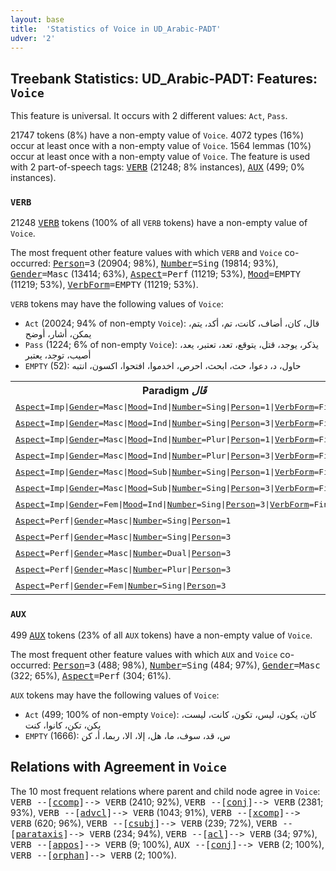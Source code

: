 ```yaml
---
layout: base
title:  'Statistics of Voice in UD_Arabic-PADT'
udver: '2'
---
```


## Treebank Statistics: UD_Arabic-PADT: Features: `Voice`

This feature is universal.
It occurs with 2 different values: `Act`, `Pass`.

21747 tokens (8%) have a non-empty value of `Voice`.
4072 types (16%) occur at least once with a non-empty value of `Voice`.
1564 lemmas (10%) occur at least once with a non-empty value of `Voice`.
The feature is used with 2 part-of-speech tags: <tt><a href="ar_padt-pos-VERB.html">VERB</a></tt> (21248; 8% instances), <tt><a href="ar_padt-pos-AUX.html">AUX</a></tt> (499; 0% instances).

### `VERB`

21248 <tt><a href="ar_padt-pos-VERB.html">VERB</a></tt> tokens (100% of all `VERB` tokens) have a non-empty value of `Voice`.

The most frequent other feature values with which `VERB` and `Voice` co-occurred: <tt><a href="ar_padt-feat-Person.html">Person</a></tt><tt>=3</tt> (20904; 98%), <tt><a href="ar_padt-feat-Number.html">Number</a></tt><tt>=Sing</tt> (19814; 93%), <tt><a href="ar_padt-feat-Gender.html">Gender</a></tt><tt>=Masc</tt> (13414; 63%), <tt><a href="ar_padt-feat-Aspect.html">Aspect</a></tt><tt>=Perf</tt> (11219; 53%), <tt><a href="ar_padt-feat-Mood.html">Mood</a></tt><tt>=EMPTY</tt> (11219; 53%), <tt><a href="ar_padt-feat-VerbForm.html">VerbForm</a></tt><tt>=EMPTY</tt> (11219; 53%).

`VERB` tokens may have the following values of `Voice`:

* `Act` (20024; 94% of non-empty `Voice`): قال، كان، أضاف، كانت، تم، أكد، يتم، يمكن، أشار، أوضح
* `Pass` (1224; 6% of non-empty `Voice`): يذكر، يوجد، قتل، يتوقع، تعد، تعتبر، يعد، أصيب، توجد، يعتبر
* `EMPTY` (52): حاول، د، دعوا، حث، ابحث، احرص، اخدموا، افتحوا، اكسون، انتبه

<table>
  <tr><th>Paradigm <i>قَال</i></th><th><tt>Act</tt></th><th><tt>Pass</tt></th></tr>
  <tr><td><tt><tt><a href="ar_padt-feat-Aspect.html">Aspect</a></tt><tt>=Imp</tt>|<tt><a href="ar_padt-feat-Gender.html">Gender</a></tt><tt>=Masc</tt>|<tt><a href="ar_padt-feat-Mood.html">Mood</a></tt><tt>=Ind</tt>|<tt><a href="ar_padt-feat-Number.html">Number</a></tt><tt>=Sing</tt>|<tt><a href="ar_padt-feat-Person.html">Person</a></tt><tt>=1</tt>|<tt><a href="ar_padt-feat-VerbForm.html">VerbForm</a></tt><tt>=Fin</tt></tt></td><td>أقول</td><td></td></tr>
  <tr><td><tt><tt><a href="ar_padt-feat-Aspect.html">Aspect</a></tt><tt>=Imp</tt>|<tt><a href="ar_padt-feat-Gender.html">Gender</a></tt><tt>=Masc</tt>|<tt><a href="ar_padt-feat-Mood.html">Mood</a></tt><tt>=Ind</tt>|<tt><a href="ar_padt-feat-Number.html">Number</a></tt><tt>=Sing</tt>|<tt><a href="ar_padt-feat-Person.html">Person</a></tt><tt>=3</tt>|<tt><a href="ar_padt-feat-VerbForm.html">VerbForm</a></tt><tt>=Fin</tt></tt></td><td>يقول</td><td>يقال</td></tr>
  <tr><td><tt><tt><a href="ar_padt-feat-Aspect.html">Aspect</a></tt><tt>=Imp</tt>|<tt><a href="ar_padt-feat-Gender.html">Gender</a></tt><tt>=Masc</tt>|<tt><a href="ar_padt-feat-Mood.html">Mood</a></tt><tt>=Ind</tt>|<tt><a href="ar_padt-feat-Number.html">Number</a></tt><tt>=Plur</tt>|<tt><a href="ar_padt-feat-Person.html">Person</a></tt><tt>=1</tt>|<tt><a href="ar_padt-feat-VerbForm.html">VerbForm</a></tt><tt>=Fin</tt></tt></td><td>نقول</td><td></td></tr>
  <tr><td><tt><tt><a href="ar_padt-feat-Aspect.html">Aspect</a></tt><tt>=Imp</tt>|<tt><a href="ar_padt-feat-Gender.html">Gender</a></tt><tt>=Masc</tt>|<tt><a href="ar_padt-feat-Mood.html">Mood</a></tt><tt>=Ind</tt>|<tt><a href="ar_padt-feat-Number.html">Number</a></tt><tt>=Plur</tt>|<tt><a href="ar_padt-feat-Person.html">Person</a></tt><tt>=3</tt>|<tt><a href="ar_padt-feat-VerbForm.html">VerbForm</a></tt><tt>=Fin</tt></tt></td><td>يقولون</td><td></td></tr>
  <tr><td><tt><tt><a href="ar_padt-feat-Aspect.html">Aspect</a></tt><tt>=Imp</tt>|<tt><a href="ar_padt-feat-Gender.html">Gender</a></tt><tt>=Masc</tt>|<tt><a href="ar_padt-feat-Mood.html">Mood</a></tt><tt>=Sub</tt>|<tt><a href="ar_padt-feat-Number.html">Number</a></tt><tt>=Sing</tt>|<tt><a href="ar_padt-feat-Person.html">Person</a></tt><tt>=1</tt>|<tt><a href="ar_padt-feat-VerbForm.html">VerbForm</a></tt><tt>=Fin</tt></tt></td><td>أقول</td><td></td></tr>
  <tr><td><tt><tt><a href="ar_padt-feat-Aspect.html">Aspect</a></tt><tt>=Imp</tt>|<tt><a href="ar_padt-feat-Gender.html">Gender</a></tt><tt>=Masc</tt>|<tt><a href="ar_padt-feat-Mood.html">Mood</a></tt><tt>=Sub</tt>|<tt><a href="ar_padt-feat-Number.html">Number</a></tt><tt>=Sing</tt>|<tt><a href="ar_padt-feat-Person.html">Person</a></tt><tt>=3</tt>|<tt><a href="ar_padt-feat-VerbForm.html">VerbForm</a></tt><tt>=Fin</tt></tt></td><td>يقول</td><td></td></tr>
  <tr><td><tt><tt><a href="ar_padt-feat-Aspect.html">Aspect</a></tt><tt>=Imp</tt>|<tt><a href="ar_padt-feat-Gender.html">Gender</a></tt><tt>=Fem</tt>|<tt><a href="ar_padt-feat-Mood.html">Mood</a></tt><tt>=Ind</tt>|<tt><a href="ar_padt-feat-Number.html">Number</a></tt><tt>=Sing</tt>|<tt><a href="ar_padt-feat-Person.html">Person</a></tt><tt>=3</tt>|<tt><a href="ar_padt-feat-VerbForm.html">VerbForm</a></tt><tt>=Fin</tt></tt></td><td>تقول</td><td></td></tr>
  <tr><td><tt><tt><a href="ar_padt-feat-Aspect.html">Aspect</a></tt><tt>=Perf</tt>|<tt><a href="ar_padt-feat-Gender.html">Gender</a></tt><tt>=Masc</tt>|<tt><a href="ar_padt-feat-Number.html">Number</a></tt><tt>=Sing</tt>|<tt><a href="ar_padt-feat-Person.html">Person</a></tt><tt>=1</tt></tt></td><td>قلت</td><td></td></tr>
  <tr><td><tt><tt><a href="ar_padt-feat-Aspect.html">Aspect</a></tt><tt>=Perf</tt>|<tt><a href="ar_padt-feat-Gender.html">Gender</a></tt><tt>=Masc</tt>|<tt><a href="ar_padt-feat-Number.html">Number</a></tt><tt>=Sing</tt>|<tt><a href="ar_padt-feat-Person.html">Person</a></tt><tt>=3</tt></tt></td><td>قال</td><td>قيل</td></tr>
  <tr><td><tt><tt><a href="ar_padt-feat-Aspect.html">Aspect</a></tt><tt>=Perf</tt>|<tt><a href="ar_padt-feat-Gender.html">Gender</a></tt><tt>=Masc</tt>|<tt><a href="ar_padt-feat-Number.html">Number</a></tt><tt>=Dual</tt>|<tt><a href="ar_padt-feat-Person.html">Person</a></tt><tt>=3</tt></tt></td><td>قالا</td><td></td></tr>
  <tr><td><tt><tt><a href="ar_padt-feat-Aspect.html">Aspect</a></tt><tt>=Perf</tt>|<tt><a href="ar_padt-feat-Gender.html">Gender</a></tt><tt>=Masc</tt>|<tt><a href="ar_padt-feat-Number.html">Number</a></tt><tt>=Plur</tt>|<tt><a href="ar_padt-feat-Person.html">Person</a></tt><tt>=3</tt></tt></td><td>قالوا</td><td></td></tr>
  <tr><td><tt><tt><a href="ar_padt-feat-Aspect.html">Aspect</a></tt><tt>=Perf</tt>|<tt><a href="ar_padt-feat-Gender.html">Gender</a></tt><tt>=Fem</tt>|<tt><a href="ar_padt-feat-Number.html">Number</a></tt><tt>=Sing</tt>|<tt><a href="ar_padt-feat-Person.html">Person</a></tt><tt>=3</tt></tt></td><td>قالت</td><td></td></tr>
</table>

### `AUX`

499 <tt><a href="ar_padt-pos-AUX.html">AUX</a></tt> tokens (23% of all `AUX` tokens) have a non-empty value of `Voice`.

The most frequent other feature values with which `AUX` and `Voice` co-occurred: <tt><a href="ar_padt-feat-Person.html">Person</a></tt><tt>=3</tt> (488; 98%), <tt><a href="ar_padt-feat-Number.html">Number</a></tt><tt>=Sing</tt> (484; 97%), <tt><a href="ar_padt-feat-Gender.html">Gender</a></tt><tt>=Masc</tt> (322; 65%), <tt><a href="ar_padt-feat-Aspect.html">Aspect</a></tt><tt>=Perf</tt> (304; 61%).

`AUX` tokens may have the following values of `Voice`:

* `Act` (499; 100% of non-empty `Voice`): كان، يكون، ليس، تكون، كانت، ليست، يكن، تكن، كانوا، كنت
* `EMPTY` (1666): س، قد، سوف، ما، هل، إلا، الا، ربما، أ، كن

## Relations with Agreement in `Voice`

The 10 most frequent relations where parent and child node agree in `Voice`:
<tt>VERB --[<tt><a href="ar_padt-dep-ccomp.html">ccomp</a></tt>]--> VERB</tt> (2410; 92%),
<tt>VERB --[<tt><a href="ar_padt-dep-conj.html">conj</a></tt>]--> VERB</tt> (2381; 93%),
<tt>VERB --[<tt><a href="ar_padt-dep-advcl.html">advcl</a></tt>]--> VERB</tt> (1043; 91%),
<tt>VERB --[<tt><a href="ar_padt-dep-xcomp.html">xcomp</a></tt>]--> VERB</tt> (620; 96%),
<tt>VERB --[<tt><a href="ar_padt-dep-csubj.html">csubj</a></tt>]--> VERB</tt> (239; 72%),
<tt>VERB --[<tt><a href="ar_padt-dep-parataxis.html">parataxis</a></tt>]--> VERB</tt> (234; 94%),
<tt>VERB --[<tt><a href="ar_padt-dep-acl.html">acl</a></tt>]--> VERB</tt> (34; 97%),
<tt>VERB --[<tt><a href="ar_padt-dep-appos.html">appos</a></tt>]--> VERB</tt> (9; 100%),
<tt>AUX --[<tt><a href="ar_padt-dep-conj.html">conj</a></tt>]--> VERB</tt> (2; 100%),
<tt>VERB --[<tt><a href="ar_padt-dep-orphan.html">orphan</a></tt>]--> VERB</tt> (2; 100%).

